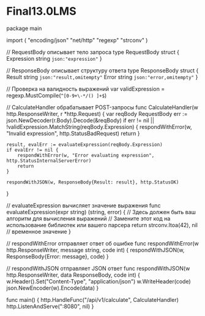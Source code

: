 # Final13.0LMS
package main

import (
    "encoding/json"
    "net/http"
    "regexp"
    "strconv"
)

// RequestBody описывает тело запроса
type RequestBody struct {
    Expression string `json:"expression"`
}

// ResponseBody описывает структуру ответа
type ResponseBody struct {
    Result string `json:"result,omitempty"`
    Error  string `json:"error,omitempty"`
}

// Проверка на валидность выражений
var validExpression = regexp.MustCompile(`^[0-9+\-*/() ]+$`)

// CalculateHandler обрабатывает POST-запросы
func CalculateHandler(w http.ResponseWriter, r *http.Request) {
    var reqBody RequestBody
    err := json.NewDecoder(r.Body).Decode(&reqBody)
    if err != nil || !validExpression.MatchString(reqBody.Expression) {
        respondWithError(w, "Invalid expression", http.StatusBadRequest)
        return
    }

    result, evalErr := evaluateExpression(reqBody.Expression)
    if evalErr != nil {
        respondWithError(w, "Error evaluating expression", http.StatusInternalServerError)
        return
    }

    respondWithJSON(w, ResponseBody{Result: result}, http.StatusOK)
}

// evaluateExpression вычисляет значение выражения
func evaluateExpression(expr string) (string, error) {
    // Здесь должен быть ваш алгоритм для вычисления выражений
    // Замените этот код на использование библиотек или вашего парсера
    return strconv.Itoa(42), nil // временное значение
}

// respondWithError отправляет ответ об ошибке
func respondWithError(w http.ResponseWriter, message string, code int) {
    respondWithJSON(w, ResponseBody{Error: message}, code)
}

// respondWithJSON отправляет JSON ответ
func respondWithJSON(w http.ResponseWriter, data ResponseBody, code int) {
    w.Header().Set("Content-Type", "application/json")
    w.WriteHeader(code)
    json.NewEncoder(w).Encode(data)
}

func main() {
    http.HandleFunc("/api/v1/calculate", CalculateHandler)
    http.ListenAndServe(":8080", nil)
}
